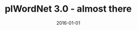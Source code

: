 ---
# Documentation: https://wowchemy.com/docs/managing-content/

title: plWordNet 3.0 - almost there
subtitle: ''
summary: ''
authors:
- piasecki
- Stan Szpakowicz
- Marek M. Maziarz
- Ewa K. Rudnicka
tags: []
categories: []
date: '2016-01-01'
lastmod: 2022-10-07T05:05:08Z
featured: false
draft: false

# Featured image
# To use, add an image named `featured.jpg/png` to your page's folder.
# Focal points: Smart, Center, TopLeft, Top, TopRight, Left, Right, BottomLeft, Bottom, BottomRight.
image:
  caption: ''
  focal_point: ''
  preview_only: false

# Projects (optional).
#   Associate this post with one or more of your projects.
#   Simply enter your project's folder or file name without extension.
#   E.g. `projects = ["internal-project"]` references `content/project/deep-learning/index.md`.
#   Otherwise, set `projects = []`.
projects: []
publishDate: '2022-10-07T05:05:07.739453Z'
publication_types:
- '1'
abstract: ''
publication: '*Proceedings of the Eight Global WordNet Conference, GWC 2016 : Bucharest,
  Romania, January 27-30, 2016*'
links:
- name: URL
  url: http://gwc2016.racai.ro/
---